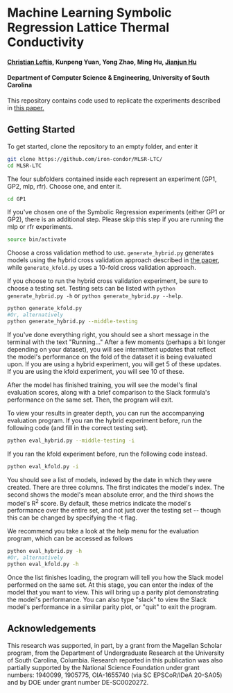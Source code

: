 # Machine Learning Symbolic Regression Lattice Thermal Conductivity

#### [Christian Loftis](https://github.com/iron-condor), Kunpeng Yuan, Yong Zhao, Ming Hu, [Jianjun Hu](https://github.com/usccolumbia)
#### Department of Computer Science & Engineering, University of South Carolina

This repository contains code used to replicate the experiments described in [this paper.](https://pubs.acs.org/doi/10.1021/acs.jpca.0c08103)

## Getting Started
To get started, clone the repository to an empty folder, and enter it

```bash
git clone https://github.com/iron-condor/MLSR-LTC/
cd MLSR-LTC
```

The four subfolders contained inside each represent an experiment (GP1, GP2, mlp, rfr). Choose one, and enter it.

```bash
cd GP1
```

If you've chosen one of the Symbolic Regression experiments (either GP1 or GP2), there is an additional step. Please skip this step if you are running the mlp or rfr experiments.
```bash
source bin/activate
```

Choose a cross validation method to use. `generate_hybrid.py` generates models using the hybrid cross validation approach described in [the paper](https://arxiv.org/abs/2008.03670), while `generate_kfold.py` uses a 10-fold cross validation approach.

If you choose to run the hybrid cross validation experiment, be sure to choose a testing set. Testing sets can be listed with `python generate_hybrid.py -h` or `python generate_hybrid.py --help`.

```bash
python generate_kfold.py
#Or, alternatively
python generate_hybrid.py --middle-testing
```

If you've done everything right, you should see a short message in the terminal with the text "Running..."
After a few moments (perhaps a bit longer depending on your dataset), you will see intermittent updates that reflect the model's performance on the fold of the dataset it is being evaluated upon. If you are using a hybrid experiment, you will get 5 of these updates. If you are using the kfold experiment, you will see 10 of these.

After the model has finished training, you will see the model's final evaluation scores, along with a brief comparison to the Slack formula's performance on the same set. Then, the program will exit.

To view your results in greater depth, you can run the accompanying evaluation program. If you ran the hybrid experiment before, run the following code (and fill in the correct testing set).

```bash
python eval_hybrid.py --middle-testing -i
```

If you ran the kfold experiment before, run the following code instead.

```bash
python eval_kfold.py -i
```

You should see a list of models, indexed by the date in which they were created. There are three columns. The first indicates the model's index. The second shows the model's mean absolute error, and the third shows the model's R<sup>2</sup> score. By default, these metrics indicate the model's performance over the entire set, and not just over the testing set -- though this can be changed by specifying the -t flag.

We recommend you take a look at the help menu for the evaluation program, which can be accessed as follows

```bash
python eval_hybrid.py -h
#Or, alternatively
python eval_kfold.py -h
```

Once the list finishes loading, the program will tell you how the Slack model performed on the same set. At this stage, you can enter the index of the model that you want to view. This will bring up a parity plot demonstrating the model's performance. You can also type "slack" to view the Slack model's performance in a similar parity plot, or "quit" to exit the program.

## Acknowledgements

This research was supported, in part, by a grant from the Magellan Scholar program, from the Department of Undergraduate Research at the University of South Carolina, Columbia. Research reported in this publication was also partially supported by the National Science Foundation under grant numbers: 1940099, 1905775, OIA-1655740 (via SC EPSCoR/IDeA 20-SA05) and by DOE under grant number DE-SC0020272.
